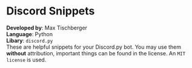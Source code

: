 # Discord Snippets
**Developed by**: Max Tischberger <br>
**Language**: Python <br>
**Libary**: `discord.py`
<br>
These are helpful snippets for your Discord.py bot. You may use them **without** attribution, important things can be found in the license. An `MIT license` is used.  